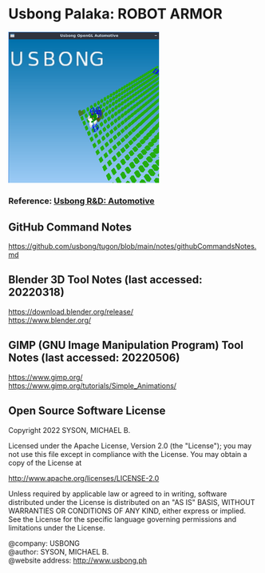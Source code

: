 # Usbong Palaka: ROBOT ARMOR

<img src="https://github.com/usbong/documentation/blob/master/Usbong/R%26D/Automotive/UsbongAutomotive/screenshots/UsbongAutomotiveV20210205T1703.gif" width="60%">

### Reference: [Usbong R&D: Automotive](https://github.com/usbong/documentation/tree/master/Usbong/R%26D/Automotive/UsbongAutomotive)

## GitHub Command Notes
https://github.com/usbong/tugon/blob/main/notes/githubCommandsNotes.md

## Blender 3D Tool Notes (last accessed: 20220318)
https://download.blender.org/release/<br/>
https://www.blender.org/

## GIMP (GNU Image Manipulation Program) Tool Notes (last accessed: 20220506)
https://www.gimp.org/<br/>
https://www.gimp.org/tutorials/Simple_Animations/

## Open Source Software License
Copyright 2022 SYSON, MICHAEL B.

Licensed under the Apache License, Version 2.0 (the "License"); you may not use this file except in compliance with the License. You may obtain a copy of the License at

   http://www.apache.org/licenses/LICENSE-2.0
  
Unless required by applicable law or agreed to in writing, software distributed under the License is distributed on an "AS IS" BASIS, WITHOUT WARRANTIES OR CONDITIONS OF ANY KIND, either express or implied. See the License for the specific language governing permissions and limitations under the License.

@company: USBONG<br/>
@author: SYSON, MICHAEL B.<br/>
@website address: http://www.usbong.ph<br/>
